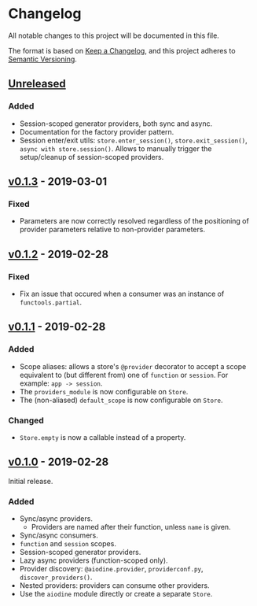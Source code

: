 # Changelog

All notable changes to this project will be documented in this file.

The format is based on [Keep a Changelog](https://keepachangelog.com/en/1.0.0/),
and this project adheres to [Semantic Versioning](https://semver.org/spec/v2.0.0.html).

## [Unreleased]

### Added

- Session-scoped generator providers, both sync and async.
- Documentation for the factory provider pattern.
- Session enter/exit utils: `store.enter_session()`, `store.exit_session()`, `async with store.session()`. Allows to manually trigger the setup/cleanup of session-scoped providers.

## [v0.1.3] - 2019-03-01

### Fixed

- Parameters are now correctly resolved regardless of the positioning of provider parameters relative to non-provider parameters.

## [v0.1.2] - 2019-02-28

### Fixed

- Fix an issue that occured when a consumer was an instance of `functools.partial`.

## [v0.1.1] - 2019-02-28

### Added

- Scope aliases: allows a store's `@provider` decorator to accept a scope equivalent to (but different from) one of `function` or `session`. For example: `app -> session`.
- The `providers_module` is now configurable on `Store`.
- The (non-aliased) `default_scope` is now configurable on `Store`.

### Changed

- `Store.empty` is now a callable instead of a property.

## [v0.1.0] - 2019-02-28

Initial release.

### Added

- Sync/async providers.
  - Providers are named after their function, unless `name` is given.
- Sync/async consumers.
- `function` and `session` scopes.
- Session-scoped generator providers.
- Lazy async providers (function-scoped only).
- Provider discovery: `@aiodine.provider`, `providerconf.py`, `discover_providers()`.
- Nested providers: providers can consume other providers.
- Use the `aiodine` module directly or create a separate `Store`.

[unreleased]: https://github.com/bocadilloproject/aiodine/compare/v0.1.3...HEAD
[v0.1.3]: https://github.com/bocadilloproject/aiodine/compare/v0.1.2...v0.1.3
[v0.1.2]: https://github.com/bocadilloproject/aiodine/compare/v0.1.1...v0.1.2
[v0.1.1]: https://github.com/bocadilloproject/aiodine/compare/v0.1.0...v0.1.1
[v0.1.0]: https://github.com/bocadilloproject/aiodine/releases/tag/v0.1.0
